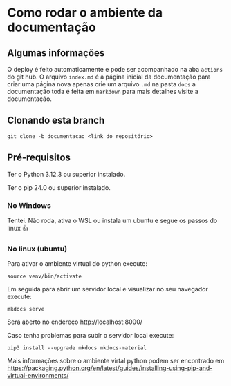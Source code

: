 # Como rodar o ambiente da documentação

## Algumas informações

O deploy é feito automaticamente e pode ser acompanhado na aba `actions` do git hub. O arquivo
`index.md` é a página inicial da documentação para criar uma página nova apenas crie um arquivo `.md`
na pasta `docs` a documentação toda é feita em `markdown` para mais detalhes visite a documentação.

## Clonando esta branch

```
git clone -b documentacao <link do repositório>
```

## Pré-requisitos

Ter o Python 3.12.3 ou superior instalado.

Ter o pip 24.0 ou superior instalado.

### No Windows

Tentei. Não roda, ativa o WSL ou instala um ubuntu e segue os passos do linux 👍

### No linux (ubuntu)

Para ativar o ambiente virtual do python execute:
```
source venv/bin/activate
```

Em seguida para abrir um servidor local e visualizar no seu navegador execute:
```
mkdocs serve
```

Será aberto no endereço http://localhost:8000/

Caso tenha problemas para subir o servidor local execute:
```
pip3 install --upgrade mkdocs mkdocs-material
```

Mais informações sobre o ambiente virtal python podem ser encontrado em https://packaging.python.org/en/latest/guides/installing-using-pip-and-virtual-environments/

